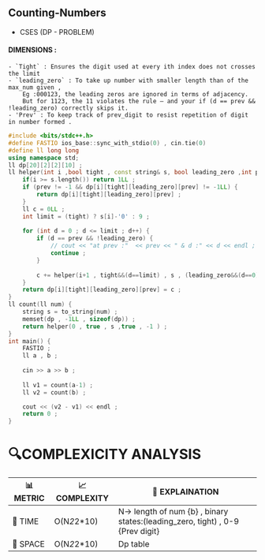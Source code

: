 ## Counting-Numbers
- CSES (DP - PROBLEM)
  
#### DIMENSIONS :
    - `Tight` : Ensures the digit used at every ith index does not crosses the limit
    - `leading_zero` : To take up number with smaller length than of the max_num given ,
        Eg :000123, the leading zeros are ignored in terms of adjacency.
        But for 1123, the 11 violates the rule — and your if (d == prev && !leading_zero) correctly skips it. 
    - 'Prev' : To keep track of prev_digit to resist repetition of digit in number formed .


```cpp
#include <bits/stdc++.h>
#define FASTIO ios_base::sync_with_stdio(0) , cin.tie(0) 
#define ll long long 
using namespace std;
ll dp[20][2][2][10] ;
ll helper(int i ,bool tight , const string& s, bool leading_zero ,int prev) {
    if(i >= s.length()) return 1LL ;
    if (prev != -1 && dp[i][tight][leading_zero][prev] != -1LL) {
        return dp[i][tight][leading_zero][prev] ;
    }
    ll c = 0LL ;
    int limit = (tight) ? s[i]-'0' : 9 ;
    
    for (int d = 0 ; d <= limit ; d++) {
        if (d == prev && !leading_zero) {
            // cout << "at prev :"  << prev << " & d :" << d << endl ;
            continue ;
        }
            
        c += helper(i+1 , tight&&(d==limit) , s , (leading_zero&&(d==0)) , d );
    }
    return dp[i][tight][leading_zero][prev] = c ;
}
ll count(ll num) {
    string s = to_string(num) ;
	memset(dp , -1LL , sizeof(dp)) ;
	return helper(0 , true , s ,true , -1 ) ;
}
int main() {
    FASTIO ;
	ll a , b ;
	
	cin >> a >> b ;
	
	ll v1 = count(a-1) ;
	ll v2 = count(b) ;

	cout << (v2 - v1) << endl ;
	return 0 ;
}
```


# 🔍COMPLEXICITY ANALYSIS

| 📊 METRIC  | 📈 COMPLEXITY	  |  🧩 EXPLAINATION |
|-----------|-------------|------------|
| 🧭 TIME  |    O(N*2*2*10) | N-> length of num {b} , binary states:(leading_zero, tight) , 0-9 {Prev digit} |
| 🧠 SPACE |   O(N*2*2*10)        | Dp table |

